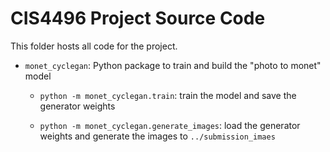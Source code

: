 # CIS4496 Project Source Code

This folder hosts all code for the project.

- `monet_cyclegan`: Python package to train and build the "photo to monet" model

  - `python -m monet_cyclegan.train`: train the model and save the generator weights

  - `python -m monet_cyclegan.generate_images`: load the generator weights and generate the images to `../submission_imaes`
